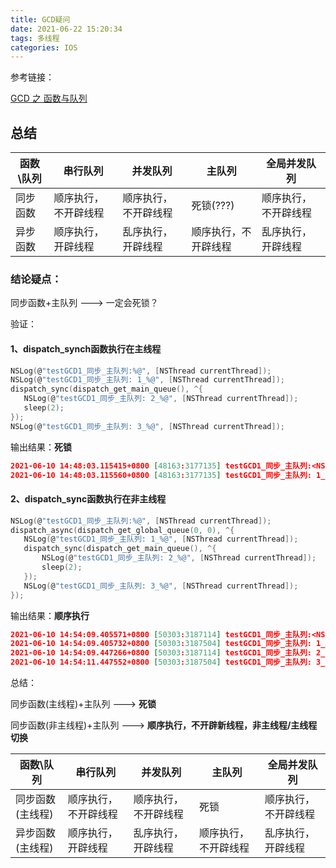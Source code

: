 ```yaml
---
title: GCD疑问
date: 2021-06-22 15:20:34
tags: 多线程
categories: IOS
---
```

参考链接：

[GCD 之 函数与队列](https://juejin.cn/post/6949588322574401567)

## 总结
| 函数\队列 | 串行队列 | 并发队列 | 主队列 | 全局并发队列 |
| ----    |  ----   |  ----   |  ----   |  ----   |
| 同步函数 | 顺序执行，不开辟线程 | 顺序执行，不开辟线程 | 死锁(???) | 顺序执行，不开辟线程 |
| 异步函数 | 顺序执行，开辟线程 | 乱序执行，开辟线程 | 顺序执行，不开辟线程 | 乱序执行，开辟线程 |

### 结论疑点：

同步函数+主队列 ---> 一定会死锁？
<!--more-->

验证：

#### 1、dispatch_synch函数执行在主线程

``` C
NSLog(@"testGCD1_同步_主队列:%@", [NSThread currentThread]);
NSLog(@"testGCD1_同步_主队列: 1_%@", [NSThread currentThread]);
dispatch_sync(dispatch_get_main_queue(), ^{
   NSLog(@"testGCD1_同步_主队列: 2_%@", [NSThread currentThread]);
   sleep(2);
});
NSLog(@"testGCD1_同步_主队列: 3_%@", [NSThread currentThread]);
```
输出结果：**死锁**

``` JSON
2021-06-10 14:48:03.115415+0800 [48163:3177135] testGCD1_同步_主队列:<NSThread: 0x6000016291c0>{number = 1, name = main}
2021-06-10 14:48:03.115560+0800 [48163:3177135] testGCD1_同步_主队列: 1_<NSThread: 0x6000016291c0>{number = 1, name = main}
```
#### 2、dispatch_sync函数执行在非主线程

``` C
NSLog(@"testGCD1_同步_主队列:%@", [NSThread currentThread]);
dispatch_async(dispatch_get_global_queue(0, 0), ^{
   NSLog(@"testGCD1_同步_主队列: 1_%@", [NSThread currentThread]);
   dispatch_sync(dispatch_get_main_queue(), ^{
       NSLog(@"testGCD1_同步_主队列: 2_%@", [NSThread currentThread]);
       sleep(2);
   });
   NSLog(@"testGCD1_同步_主队列: 3_%@", [NSThread currentThread]);
});
```
输出结果：**顺序执行**

``` JSON
2021-06-10 14:54:09.405571+0800 [50303:3187114] testGCD1_同步_主队列:<NSThread: 0x6000015d8340>{number = 1, name = main}
2021-06-10 14:54:09.405732+0800 [50303:3187504] testGCD1_同步_主队列: 1_<NSThread: 0x6000015a0640>{number = 10, name = (null)}
2021-06-10 14:54:09.447266+0800 [50303:3187114] testGCD1_同步_主队列: 2_<NSThread: 0x6000015d8340>{number = 1, name = main}
2021-06-10 14:54:11.447552+0800 [50303:3187504] testGCD1_同步_主队列: 3_<NSThread: 0x6000015a0640>{number = 10, name = (null)}
```
总结：

同步函数(主线程)+主队列  ---> **死锁**

同步函数(非主线程)+主队列  ---> **顺序执行，不开辟新线程，非主线程/主线程切换**

| 函数\队列 | 串行队列 | 并发队列 | 主队列 | 全局并发队列 |
| ---- | ---- | ---- | ---- | ---- |
| 同步函数(主线程) | 顺序执行，不开辟线程 | 顺序执行，不开辟线程 | 死锁 | 顺序执行，不开辟线程 |
| 异步函数(主线程) | 顺序执行，开辟线程 | 乱序执行，开辟线程 | 顺序执行，不开辟线程 | 乱序执行，开辟线程 |

